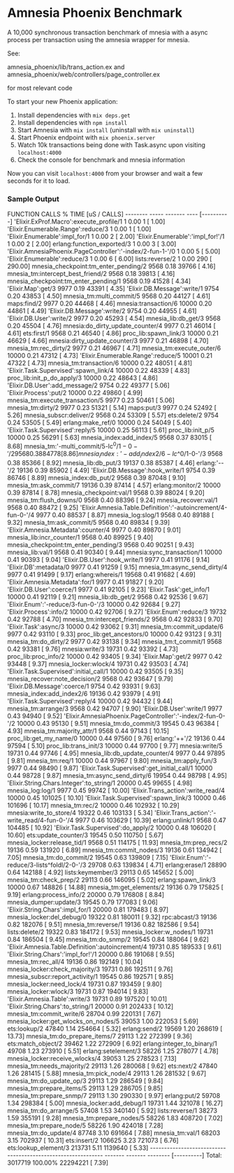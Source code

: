# Amnesia Phoenix Benchmark

A 10,000 synchronous transaction benchmark of mnesia with a async process per transaction using the amnesia wrapper for mnesia.

See:

amnesia_phoenix/lib/trans_action.ex
and
amnesia_phoenix/web/controllers/page_controller.ex

for most relevant code


To start your new Phoenix application:

1. Install dependencies with `mix deps.get`
2. Install dependencies with `npm install`
3. Start Amnesia with `mix install` (uninstall with `mix uninstall`)
4. Start Phoenix endpoint with `mix phoenix.server`
5. Watch 10k transactions being done with Task.async upon visiting `localhost:4000`
6. Check the console for benchmark and mnesia information

Now you can visit `localhost:4000` from your browser and wait a few seconds for it to load.


### Sample Output

FUNCTION                                                         CALLS        %      TIME  [uS / CALLS]
--------                                                         -----  -------      ----  [----------]
'Elixir.ExProf.Macro':execute_profile/1                              1     0.00         1  [      1.00]
'Elixir.Enumerable.Range':reduce/3                                   1     0.00         1  [      1.00]
'Elixir.Enumerable':impl_for/1                                       1     0.00         2  [      2.00]
'Elixir.Enumerable':'impl_for!'/1                                    1     0.00         2  [      2.00]
erlang:function_exported/3                                           1     0.00         3  [      3.00]
'Elixir.AmnesiaPhoenix.PageController':'-index/2-fun-1-'/0           1     0.00         5  [      5.00]
'Elixir.Enumerable':reduce/3                                         1     0.00         6  [      6.00]
lists:reverse/2                                                      1     0.00       290  [    290.00]
mnesia_checkpoint:tm_enter_pending/2                              9568     0.18     39766  [      4.16]
mnesia_tm:intercept_best_friend/2                                 9568     0.18     39813  [      4.16]
mnesia_checkpoint:tm_enter_pending/1                              9568     0.19     41528  [      4.34]
'Elixir.Map':get/3                                                9977     0.19     43391  [      4.35]
'Elixir.DB.Message':write/1                                       9754     0.20     43853  [      4.50]
mnesia_tm:multi_commit/5                                          9568     0.20     44127  [      4.61]
maps:find/2                                                       9977     0.20     44468  [      4.46]
mnesia:transaction/6                                             10000     0.20     44861  [      4.49]
'Elixir.DB.Message':write/2                                       9754     0.20     44955  [      4.61]
'Elixir.DB.User':write/2                                          9977     0.20     45293  [      4.54]
mnesia_lib:db_get/3                                               9568     0.20     45504  [      4.76]
mnesia:do_dirty_update_counter/4                                  9977     0.21     46014  [      4.61]
ets:first/1                                                       9568     0.21     46540  [      4.86]
proc_lib:spawn_link/3                                            10000     0.21     46629  [      4.66]
mnesia:dirty_update_counter/3                                     9977     0.21     46898  [      4.70]
mnesia_tm:rec_dirty/2                                             9977     0.21     46967  [      4.71]
mnesia_tm:execute_outer/6                                        10000     0.21     47312  [      4.73]
'Elixir.Enumerable.Range':reduce/5                               10001     0.21     47322  [      4.73]
mnesia_tm:transaction/6                                          10000     0.22     48051  [      4.81]
'Elixir.Task.Supervised':spawn_link/4                            10000     0.22     48339  [      4.83]
proc_lib:init_p_do_apply/3                                       10000     0.22     48643  [      4.86]
'Elixir.DB.User':add_message/2                                    9754     0.22     49377  [      5.06]
'Elixir.Process':put/2                                           10000     0.22     49860  [      4.99]
mnesia_tm:execute_transaction/5                                   9977     0.23     50461  [      5.06]
mnesia_tm:dirty/2                                                 9977     0.23     51321  [      5.14]
maps:put/3                                                        9977     0.24     52492  [      5.26]
mnesia_subscr:deliver/2                                           9568     0.24     53309  [      5.57]
ets:delete/2                                                      9754     0.24     53505  [      5.49]
erlang:make_ref/0                                                10000     0.24     54049  [      5.40]
'Elixir.Task.Supervised':reply/5                                 10000     0.25     56113  [      5.61]
proc_lib:init_p/5                                                10000     0.25     56291  [      5.63]
mnesia_index:add_index/5                                          9568     0.37     83015  [      8.68]
mnesia_tm:'-multi_commit/5-lc$^0/1-0-'/2                          9568     0.38     84778  [      8.86]
mnesia_index:'-add_index2/6-lc$^0/1-0-'/3                         9568     0.38     85366  [      8.92]
mnesia_lib:db_put/3                                              19137     0.38     85387  [      4.46]
erlang:'--'/2                                                    19136     0.39     85902  [      4.49]
'Elixir.DB.Message':hook_write/1                                  9754     0.39     86746  [      8.89]
mnesia_index:db_put/2                                             9568     0.39     87048  [      9.10]
mnesia_tm:ask_commit/7                                           19136     0.39     87414  [      4.57]
erlang:monitor/2                                                 10000     0.39     87814  [      8.78]
mnesia_checkpoint:val/1                                           9568     0.39     88024  [      9.20]
mnesia_tm:flush_downs/0                                           9568     0.40     88396  [      9.24]
mnesia_recover:val/1                                              9568     0.40     88472  [      9.25]
'Elixir.Amnesia.Table.Definition':'-autoincrement/4-fun-0-'/4     9977     0.40     88537  [      8.87]
mnesia_log:slog/1                                                 9568     0.40     89188  [      9.32]
mnesia_tm:ask_commit/5                                            9568     0.40     89834  [      9.39]
'Elixir.Amnesia.Metadata':counter/4                               9977     0.40     89870  [      9.01]
mnesia_lib:incr_counter/1                                         9568     0.40     89925  [      9.40]
mnesia_checkpoint:tm_enter_pending/3                              9568     0.40     90251  [      9.43]
mnesia_lib:val/1                                                  9568     0.41     90340  [      9.44]
mnesia:sync_transaction/1                                        10000     0.41     90393  [      9.04]
'Elixir.DB.User':hook_write/1                                     9977     0.41     91176  [      9.14]
'Elixir.DB':metadata/0                                            9977     0.41     91259  [      9.15]
mnesia_tm:async_send_dirty/4                                      9977     0.41     91499  [      9.17]
erlang:whereis/1                                                 19568     0.41     91682  [      4.69]
'Elixir.Amnesia.Metadata':for/1                                   9977     0.41     91827  [      9.20]
'Elixir.DB.User':coerce/1                                         9977     0.41     92105  [      9.23]
'Elixir.Task':get_info/1                                         10000     0.41     92119  [      9.21]
mnesia_lib:db_get/2                                               9568     0.42     92536  [      9.67]
'Elixir.Enum':'-reduce/3-fun-0-'/3                               10000     0.42     92684  [      9.27]
'Elixir.Process':info/2                                          10000     0.42     92706  [      9.27]
'Elixir.Enum':reduce/3                                           19732     0.42     92788  [      4.70]
mnesia_tm:intercept_friends/2                                     9568     0.42     92833  [      9.70]
'Elixir.Task':async/3                                            10000     0.42     93062  [      9.31]
mnesia_tm:commit_update/6                                         9977     0.42     93110  [      9.33]
proc_lib:get_ancestors/0                                         10000     0.42     93123  [      9.31]
mnesia_tm:do_dirty/2                                              9977     0.42     93138  [      9.34]
mnesia_tm:t_commit/1                                              9568     0.42     93381  [      9.76]
mnesia:write/3                                                   19731     0.42     93392  [      4.73]
proc_lib:proc_info/2                                             10000     0.42     93405  [      9.34]
'Elixir.Map':get/2                                                9977     0.42     93448  [      9.37]
mnesia_locker:wlock/4                                            19731     0.42     93503  [      4.74]
'Elixir.Task.Supervised':initial_call/1                          10000     0.42     93505  [      9.35]
mnesia_recover:note_decision/2                                    9568     0.42     93647  [      9.79]
'Elixir.DB.Message':coerce/1                                      9754     0.42     93931  [      9.63]
mnesia_index:add_index2/6                                        19136     0.42     93979  [      4.91]
'Elixir.Task.Supervised':reply/4                                 10000     0.42     94432  [      9.44]
mnesia_tm:arrange/3                                               9568     0.42     94707  [      9.90]
'Elixir.DB.User':write/1                                          9977     0.43     94940  [      9.52]
'Elixir.AmnesiaPhoenix.PageController':'-index/2-fun-0-'/2       10000     0.43     95130  [      9.51]
mnesia_tm:do_commit/3                                            19545     0.43     96384  [      4.93]
mnesia_tm:majority_attr/1                                         9568     0.44     97143  [     10.15]
proc_lib:get_my_name/0                                           10000     0.44     97560  [      9.76]
erlang:'++'/2                                                    19136     0.44     97594  [      5.10]
proc_lib:trans_init/3                                            10000     0.44     97700  [      9.77]
mnesia:write/5                                                   19731     0.44     97746  [      4.95]
mnesia_lib:db_update_counter/4                                    9977     0.44     97895  [      9.81]
mnesia_tm:req/1                                                  10000     0.44     97967  [      9.80]
mnesia_tm:apply_fun/3                                             9977     0.44     98490  [      9.87]
'Elixir.Task.Supervised':get_initial_call/1                      10000     0.44     98728  [      9.87]
mnesia_tm:async_send_dirty/6                                     19954     0.44     98798  [      4.95]
'Elixir.String.Chars.Integer':to_string/1                        20000     0.45     99655  [      4.98]
mnesia_log:log/1                                                  9977     0.45     99742  [     10.00]
'Elixir.Trans_action':write_read/4                               10000     0.45    101025  [     10.10]
'Elixir.Task.Supervised':spawn_link/3                            10000     0.46    101696  [     10.17]
mnesia_tm:rec/2                                                  10000     0.46    102932  [     10.29]
mnesia:write_to_store/4                                          19322     0.46    103133  [      5.34]
'Elixir.Trans_action':'-write_read/4-fun-0-'/4                    9977     0.46    103629  [     10.39]
erlang:unlink/1                                                   9568     0.47    104485  [     10.92]
'Elixir.Task.Supervised':do_apply/2                              10000     0.48    106020  [     10.60]
ets:update_counter/3                                             19545     0.50    110750  [      5.67]
mnesia_locker:release_tid/1                                       9568     0.51    114175  [     11.93]
mnesia_tm:prep_recs/2                                            19136     0.59    131920  [      6.89]
mnesia_tm:commit_nodes/3                                         19136     0.61    134942  [      7.05]
mnesia_tm:do_commit/2                                            19545     0.63    139809  [      7.15]
'Elixir.Enum':'-reduce/3-lists^foldl/2-0-'/3                     29708     0.63    139834  [      4.71]
erlang:erase/1                                                   28890     0.64    142188  [      4.92]
lists:keymember/3                                                29113     0.65    145652  [      5.00]
mnesia_tm:check_prep/2                                           29113     0.66    146095  [      5.02]
erlang:spawn_link/3                                              10000     0.67    148826  [     14.88]
mnesia_tm:get_elements/2                                         19136     0.79    175825  [      9.19]
erlang:process_info/2                                            20000     0.79    176808  [      8.84]
mnesia_dumper:update/3                                           19545     0.79    177083  [      9.06]
'Elixir.String.Chars':impl_for/1                                 20000     0.81    179483  [      8.97]
mnesia_locker:del_debug/0                                        19322     0.81    180011  [      9.32]
rpc:abcast/3                                                     19136     0.82    182076  [      9.51]
mnesia_tm:reverse/1                                              19136     0.82    182586  [      9.54]
lists:delete/2                                                   19322     0.83    184172  [      9.53]
mnesia_locker:w_nodes/1                                          19731     0.84    186504  [      9.45]
mnesia_tm:do_snmp/2                                              19545     0.84    188064  [      9.62]
'Elixir.Amnesia.Table.Definition':autoincrement/4                19731     0.85    189533  [      9.61]
'Elixir.String.Chars':'impl_for!'/1                              20000     0.86    191068  [      9.55]
mnesia_tm:rec_all/4                                              19136     0.86    192149  [     10.04]
mnesia_locker:check_majority/3                                   19731     0.86    192511  [      9.76]
mnesia_subscr:report_activity/1                                  19545     0.86    192571  [      9.85]
mnesia_locker:need_lock/4                                        19731     0.87    193459  [      9.80]
mnesia_locker:wlock/3                                            19731     0.87    194014  [      9.83]
'Elixir.Amnesia.Table':write/3                                   19731     0.89    197520  [     10.01]
'Elixir.String.Chars':to_string/1                                20000     0.91    202433  [     10.12]
mnesia_tm:commit_write/6                                         28704     0.99    220131  [      7.67]
mnesia_locker:get_wlocks_on_nodes/5                              39053     1.00    222053  [      5.69]
ets:lookup/2                                                     47840     1.14    254664  [      5.32]
erlang:send/2                                                    19569     1.20    268619  [     13.73]
mnesia_tm:do_prepare_items/7                                     29113     1.22    272399  [      9.36]
ets:match_object/2                                               39462     1.22    272909  [      6.92]
erlang:integer_to_binary/1                                       49708     1.23    273910  [      5.51]
erlang:setelement/3                                              58226     1.25    278077  [      4.78]
mnesia_locker:receive_wlocks/4                                   39053     1.25    278523  [      7.13]
mnesia_tm:needs_majority/2                                       29113     1.26    280068  [      9.62]
ets:next/2                                                       47840     1.26    281415  [      5.88]
mnesia_tm:pick_node/4                                            29113     1.26    281532  [      9.67]
mnesia_tm:do_update_op/3                                         29113     1.29    286549  [      9.84]
mnesia_tm:prepare_items/5                                        29113     1.29    286705  [      9.85]
mnesia_tm:prepare_snmp/7                                         29113     1.30    290330  [      9.97]
erlang:put/2                                                     59708     1.34    298384  [      5.00]
mnesia_locker:add_debug/1                                        19731     1.44    321078  [     16.27]
mnesia_tm:do_arrange/5                                           57408     1.53    340140  [      5.92]
lists:reverse/1                                                  38273     1.59    355191  [      9.28]
mnesia_tm:prepare_nodes/5                                        58226     1.83    408720  [      7.02]
mnesia_tm:prepare_node/5                                         58226     1.90    424018  [      7.28]
mnesia_tm:do_update/4                                            87748     3.10    691664  [      7.88]
mnesia_tm:val/1                                                  68203     3.15    702937  [     10.31]
ets:insert/2                                                    106625     3.23    721073  [      6.76]
ets:lookup_element/3                                            213731     5.11   1139640  [      5.33]
-------------------------------------------------------------  -------  -------  --------  [----------]
Total:                                                         3017719  100.00%  22294221  [      7.39]